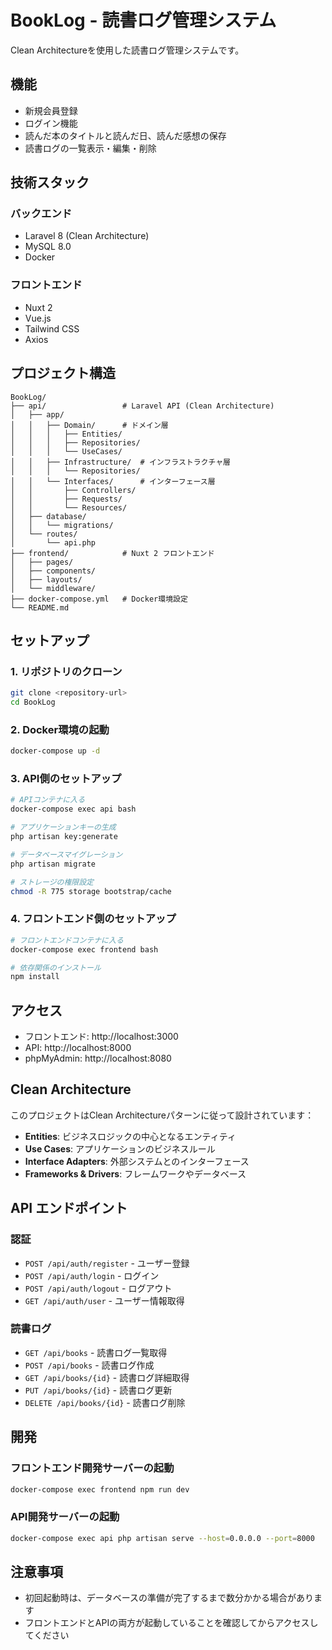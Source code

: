 # BookLog - 読書ログ管理システム

Clean Architectureを使用した読書ログ管理システムです。

## 機能

- 新規会員登録
- ログイン機能
- 読んだ本のタイトルと読んだ日、読んだ感想の保存
- 読書ログの一覧表示・編集・削除

## 技術スタック

### バックエンド
- Laravel 8 (Clean Architecture)
- MySQL 8.0
- Docker

### フロントエンド
- Nuxt 2
- Vue.js
- Tailwind CSS
- Axios

## プロジェクト構造

```
BookLog/
├── api/                 # Laravel API (Clean Architecture)
│   ├── app/
│   │   ├── Domain/      # ドメイン層
│   │   │   ├── Entities/
│   │   │   ├── Repositories/
│   │   │   └── UseCases/
│   │   ├── Infrastructure/  # インフラストラクチャ層
│   │   │   └── Repositories/
│   │   └── Interfaces/      # インターフェース層
│   │       ├── Controllers/
│   │       ├── Requests/
│   │       └── Resources/
│   ├── database/
│   │   └── migrations/
│   └── routes/
│       └── api.php
├── frontend/            # Nuxt 2 フロントエンド
│   ├── pages/
│   ├── components/
│   ├── layouts/
│   └── middleware/
├── docker-compose.yml   # Docker環境設定
└── README.md
```

## セットアップ

### 1. リポジトリのクローン
```bash
git clone <repository-url>
cd BookLog
```

### 2. Docker環境の起動
```bash
docker-compose up -d
```

### 3. API側のセットアップ
```bash
# APIコンテナに入る
docker-compose exec api bash

# アプリケーションキーの生成
php artisan key:generate

# データベースマイグレーション
php artisan migrate

# ストレージの権限設定
chmod -R 775 storage bootstrap/cache
```

### 4. フロントエンド側のセットアップ
```bash
# フロントエンドコンテナに入る
docker-compose exec frontend bash

# 依存関係のインストール
npm install
```

## アクセス

- フロントエンド: http://localhost:3000
- API: http://localhost:8000
- phpMyAdmin: http://localhost:8080

## Clean Architecture

このプロジェクトはClean Architectureパターンに従って設計されています：

- **Entities**: ビジネスロジックの中心となるエンティティ
- **Use Cases**: アプリケーションのビジネスルール
- **Interface Adapters**: 外部システムとのインターフェース
- **Frameworks & Drivers**: フレームワークやデータベース

## API エンドポイント

### 認証
- `POST /api/auth/register` - ユーザー登録
- `POST /api/auth/login` - ログイン
- `POST /api/auth/logout` - ログアウト
- `GET /api/auth/user` - ユーザー情報取得

### 読書ログ
- `GET /api/books` - 読書ログ一覧取得
- `POST /api/books` - 読書ログ作成
- `GET /api/books/{id}` - 読書ログ詳細取得
- `PUT /api/books/{id}` - 読書ログ更新
- `DELETE /api/books/{id}` - 読書ログ削除

## 開発

### フロントエンド開発サーバーの起動
```bash
docker-compose exec frontend npm run dev
```

### API開発サーバーの起動
```bash
docker-compose exec api php artisan serve --host=0.0.0.0 --port=8000
```

## 注意事項

- 初回起動時は、データベースの準備が完了するまで数分かかる場合があります
- フロントエンドとAPIの両方が起動していることを確認してからアクセスしてください
